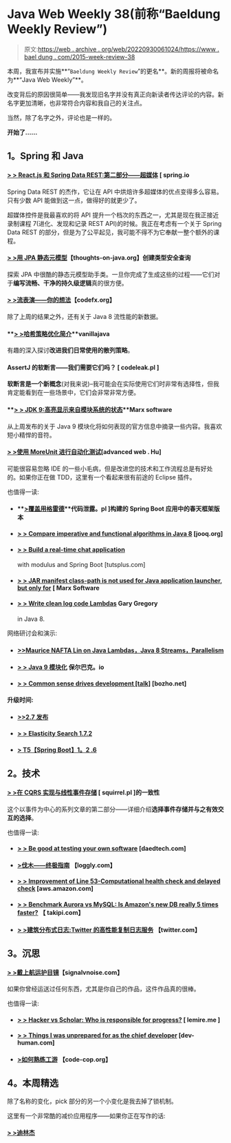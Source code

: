 # Java Web Weekly 38(前称“Baeldung Weekly Review”)

> 原文:[https://web . archive . org/web/20220930061024/https://www . bael dung . com/2015-week-review-38](https://web.archive.org/web/20220930061024/https://www.baeldung.com/2015-week-review-38)

本周，我宣布并实施**“`Baeldung Weekly Review`”的更名**。新的周报将被命名为**“Java Web Weekly”**。

改变背后的原因很简单——我发现旧名字并没有真正向新读者传达评论的内容。新名字更加清晰，也非常符合内容和我自己的关注点。

当然，除了名字之外，评论也是一样的。

**开始了……**

## **1。Spring 和 Java**

#### **[> > React.js 和 Spring Data REST:第二部分——超媒体](https://web.archive.org/web/20220126113444/https://spring.io/blog/2015/09/15/react-js-and-spring-data-rest-part-2-hypermedia)** [ spring.io

Spring Data REST 的杰作，它让在 API 中烘焙许多超媒体的优点变得多么容易。只有少数 API 能做到这一点，做得好的就更少了。

超媒体控件是我最喜欢的将 API 提升一个档次的东西之一，尤其是现在我正接近录制课程 7(进化、发现和记录 REST API)的时候。我正在考虑有一个关于 Spring Data REST 的部分，但是为了公平起见，我可能不得不为它奉献一整个额外的课程。

#### **[> >用 JPA 静态元模型](https://web.archive.org/web/20220126113444/http://www.thoughts-on-java.org/static-metamodel/)**【thoughts-on-java.org】创建类型安全查询

探索 JPA 中很酷的静态元模型助手类。一旦你完成了生成这些的过程——它们对于**编写流畅、干净的持久级逻辑**真的很方便。

#### **[> >流表演——你的想法](https://web.archive.org/web/20220126113444/http://blog.codefx.org/java/stream-performance-your-ideas/)**【codefx.org】

除了上周的结果之外，还有关于 Java 8 流性能的新数据。

#### **[> >哈希策略优化简介](https://web.archive.org/web/20220126113444/https://vanillajava.blogspot.ro/2015/09/an-introduction-to-optimising-hashing.html?view=classic)**vanillajava

有趣的深入探讨**改进我们日常使用的散列策略**。

#### AssertJ 的软断言——我们需要它们吗？ [ codeleak.pl ]

**软断言是一个新概念**(对我来说)–我可能会在实际使用它们时非常有选择性，但我肯定能看到在一些场景中，它们会非常非常方便。

#### **[> > JDK 9:高亮显示来自模块系统的状态](https://web.archive.org/web/20220126113444/https://marxsoftware.blogspot.ro/2015/09/jdk9-state-of-module-system.html)**Marx software

从上周发布的关于 Java 9 模块化将如何表现的官方信息中摘录一些内容。我喜欢短小精悍的音符。

#### **[> >使用 MoreUnit 进行自动化测试](https://web.archive.org/web/20220126113444/https://advancedweb.hu/2015/09/17/eclipse_tests_with_moreunit/)**[advanced web . Hu]

可能很容易忽略 IDE 的一些小毛病，但是改进您的技术和工作流程总是有好处的。如果你正在做 TDD，这里有一个看起来很有前途的 Eclipse 插件。

也值得一读:

*   #### **[>覆盖用格雷德](https://web.archive.org/web/20220126113444/http://blog.codeleak.pl/2015/09/override-spring-framework-version-in.html)**代码泄露。pl ]构建的 Spring Boot 应用中的春天框架版本

*   #### **[> > Compare imperative and functional algorithms in Java 8](https://web.archive.org/web/20220126113444/http://blog.jooq.org/2015/09/17/comparing-imperative-and-functional-algorithms-in-java-8/)** [jooq.org]

*   #### **[> > Build a real-time chat application](https://web.archive.org/web/20220126113444/http://code.tutsplus.com/tutorials/build-a-real-time-chat-application-with-modulus-and-spring-boot--cms-22513)**

    with modulus and Spring Boot [tutsplus.com]
*   #### **[> > JAR manifest class-path is not used for Java application launcher, but only for](https://web.archive.org/web/20220126113444/https://marxsoftware.blogspot.ro/2015/09/jar-manifest-class-path-javac.html)** [ Marx Software

*   #### **[> > Write clean log code Lambdas](https://web.archive.org/web/20220126113444/https://garygregory.wordpress.com/2015/09/16/a-gentle-introduction-to-the-log4j-api-and-lambda-basics/)** Gary Gregory

    in Java 8.

网络研讨会和演示:

*   #### **[>>Maurice NAFTA Lin on Java Lambdas，Java 8 Streams，Parallelism](https://web.archive.org/web/20220126113444/http://www.infoq.com/interviews/naftalin-lambda-streams)**

*   #### **[> > Java 9 模块化](https://web.archive.org/web/20220126113444/http://paulbakker.io/java/java-9-modularity/)** 保尔巴克。io

*   #### **[> > Common sense drives development [talk]](https://web.archive.org/web/20220126113444/http://techblog.bozho.net/common-sense-driven-development-talk/)** [bozho.net]

#### 升级时间:

*   #### **[>>2.7 发布](https://web.archive.org/web/20220126113444/https://discuss.gradle.org/t/gradle-2-7-released/11623)**

*   #### **[> > Elasticity Search 1.7.2](https://web.archive.org/web/20220126113444/https://www.elastic.co/downloads/past-releases/elasticsearch-1-7-2)**

*   #### **[> T5【Spring Boot】1。2 .6](https://web.archive.org/web/20220126113444/https://search.maven.org/classic/#artifactdetails|org.springframework.boot|spring-boot|1.2.6.RELEASE|jar)**

## **2。技术**

#### **[> >在 CQRS 实现与线性事件存储](https://web.archive.org/web/20220126113444/http://squirrel.pl/blog/2015/09/14/achieving-consistency-in-cqrs-with-linear-event-store/)** [ squirrel.pl ]的一致性

这个以事件为中心的系列文章的第二部分——详细介绍**选择事件存储并与之有效交互的选择**。

也值得一读:

*   #### **[> > Be good at testing your own software](https://web.archive.org/web/20220126113444/http://www.daedtech.com/get-good-at-testing-your-own-software)** [daedtech.com]

*   #### **[>伐木——终极指南](https://web.archive.org/web/20220126113444/https://www.loggly.com/ultimate-guide/)** 【loggly.com】

*   #### **[> > Improvement of Line 53-Computational health check and delayed check](https://web.archive.org/web/20220126113444/https://aws.amazon.com/blogs/aws/route-53-improvements-calculated-health-checks-and-latency-checks/)** [aws.amazon.com]

*   #### **[> > Benchmark Aurora vs MySQL: Is Amazon's new DB really 5 times faster?](https://web.archive.org/web/20220126113444/http://blog.takipi.com/benchmarking-aurora-vs-mysql-is-amazons-new-db-really-5x-faster/)** 【 takipi.com】

*   #### **[> >建筑分布式日志:Twitter 的高性能复制日志服务](https://web.archive.org/web/20220126113444/https://blog.twitter.com/2015/building-distributedlog-twitter-s-high-performance-replicated-log-service)** 【twitter.com】

## **3。沉思**

#### **[> >戴上航运护目镜](https://web.archive.org/web/20220126113444/https://signalvnoise.com/posts/3931-putting-on-the-shipping-goggles)**【signalvnoise.com】

如果你曾经运送过任何东西，尤其是你自己的作品，这件作品真的很棒。

也值得一读:

*   #### **[> > Hacker vs Scholar: Who is responsible for progress?](https://web.archive.org/web/20220126113444/http://lemire.me/blog/archives/2015/09/11/hackers-vs-academics-who-is-responsible-for-progress/)** [ lemire.me ]

*   #### **[> > Things I was unprepared for as the chief developer](https://web.archive.org/web/20220126113444/http://dev-human.com/entries/2015/09/07/things-i-was-unprepared-for/)** [dev-human.com]

*   #### **[>如何熟练工游](https://web.archive.org/web/20220126113444/http://blog.code-cop.org/2015/09/how-to-journeyman-tour.html)** 【code-cop.org】

## **4。本周精选**

除了名称的变化，pick 部分的另一个小变化是我去掉了锁机制。

这里有一个非常酷的减价应用程序——如果你正在写作的话:

#### **[> >迪林杰](https://web.archive.org/web/20220126113444/https://dillinger.io/)**